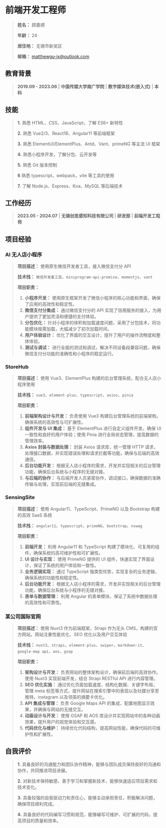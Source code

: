 # 前端开发工程师

> **姓名：** 顾嘉顺
>
> **年龄：** 24
>
> **居住地：** 无锡市新吴区
>
> **邮箱：** matthewgu-jx@outlook.com

## 教育背景

> **2019.09 - 2023.06** | **中国传媒大学南广学院** | **数字媒体技术(嵌入式)** | **本科**

## 技能

> **1.** 熟悉 HTML、CSS、JavaScript，了解 ES6+ 新特性
>
> **2.** 熟悉 Vue2/3、React18、Angular11 等前端框架
>
> **3.** 熟悉 ElementUI/ElementPlus、Antd、Vant、primeNG 等主流 UI 框架
>
> **4.** 熟悉小程序开发，了解分包、云开发等
>
> **5.** 熟悉 Git 版本控制
>
> **6** 熟悉 typescript，webpack，vite 等工具的使用
>
> **7.** 了解 Node.js、Express、Koa、MySQL 等后端技术

## 工作经历

> **2023.05 - 2024.07** | **无锡创思感知科技有限公司** | **研发部** | **前端开发工程师**

## 项目经验

### AI 无人店小程序

> **项目描述：** 使用原生微信开发者工具，接入微信支付分 API
>
> **技术栈：** `微信开发者工具`、`miniprogram-api-promise`、`momentjs`、`vant`
>
> **项目职责：**
>
> 1. **小程序开发：** 使用原生框架开发了微信小程序的核心功能和界面，确保了应用的高效性和稳定性。
> 2. **微信支付分集成：** 通过微信支付分的 API 实现了信用服务的接入，为用户提供了更加灵活和便捷的支付体验。
> 3. **分包优化：** 针对小程序的体积和加载速度问题，采用了分包技术，将功能模块按需加载，大幅减少了初次加载时间。
> 4. **用户体验设计：** 优化了界面的交互设计，提升了用户的操作流畅度和整体体验。
> 5. **测试与调试：** 进行全面的测试和调试，解决不同设备段兼容问题，确保微信支付分功能的准确性和小程序的稳定运行。

### StoreHub

> **项目描述：** 使用 Vue3、ElementPlus 构建的后台管理系统，配合无人店小程序使用
>
> **技术栈：** `vue3`、`element-plus`、`typescript`、`axios`、`pinia`
>
> **项目职责：**
>
> 1. **前端架构设计与开发：** 负责使用 Vue3 构建后台管理系统的前端架构，确保系统的高效性与可扩展性。
> 2. **组件开发与 UI 集成：** 基于 ElementPlus 进行自定义组件开发，确保 UI 一致性和良好的用户体验；使用 Pinia 进行全局状态管理，提高数据的管理效率。
> 3. **Axios 封装与数据处理：** 封装 Axios 请求库，统一管理 HTTP 请求，处理接口数据，并实现错误处理和请求拦截等功能，确保与后端的高效通信。
> 4. **后台功能开发：** 根据无人店小程序的需求，开发并实现相关的后台管理功能，确保后台系统与小程序的无缝对接。
> 5. **与后端的协作：** 与后端开发人员紧密协作，调试接口，确保数据的准确传输与处理，实现前后端的无缝集成。

### SensingSite

> **项目描述：** 使用 Angular11、TypeScript、PrimeNG 以及 Bootstrap 构建的高效 SaaS 系统
>
> **技术栈：** `angular11`、`typescript`、`primeNG`、`bootstrap`、`nswag`
>
> **项目职责：**
>
> 1. **前端开发：** 利用 Angular11 和 TypeScript 构建了模块化、可复用的组件，确保系统的高可维护性和可扩展性。
> 2. **UI 设计与实现：** 使用 PrimeNG 提供的 UI 组件，快速实现了界面设计，保证了系统的用户体验和一致性。
> 3. **业务逻辑实现：** 通过 TypeScript 强类型优势，实现复杂的业务逻辑，确保系统的功能性和稳定性。
> 4. **后台功能开发：** 根据无人店小程序的需求，开发并实现相关的后台管理功能，确保后台系统与小程序的无缝对接。
> 5. **表单与数据管理：** 利用 Angular 的表单模块，保证了系统中数据处理的高效性和可靠性。

### 某公司国际官网

> **项目描述：** 使用 Nuxt3 作为前端框架，Strapi 作为无头 CMS，构建的官方网站。网站注重性能优化、SEO 优化以及用户交互体验
>
> **技术栈：** `nuxt3`、`strapi`、`element-plus`、`swiper`、`markdown-it`、`google-map api`、`aos`、`gsap`
>
> **项目职责：**
>
> 1. **架构设计与开发：** 负责网站的整体架构设计，确保前后端的高效协作。使用 Nuxt3 实现前端开发，结合 Strapi RESTful API 进行内容管理。
> 2. **SEO 优化实施：** 通过优化页面加载速度、结构化数据、关键字布局，管理 meta 标签等方式，提升网站在搜索引擎中的表现以及社媒分享至推特，instagram 以及领英的摘要卡优化。
> 3. **API 集成与管理：** 负责 Google Maps API 的集成，配置地图显示效果，并确保与网站的无缝交互。
> 4. **动画设计与开发：** 使用 GSAP 和 AOS 库设计并实现网站中的各种动画效果，提升用户的视觉体验和交互感。
> 5. **代码优化与维护：** 持续优化代码结构，提高网站性能，确保代码的可维护性和扩展性。

## 自我评价

> **1.** 具备良好的沟通能力和团队协作精神，能够与团队成员保持良好的沟通和协作，共同推进项目进展。
>
> **2.** 对新技术保持敏感，善于学习和掌握新技术，能够快速适应项目需求和技术变化。
>
> **3.** 具备较强的自我驱动力和责任心，能够主动承担责任，积极解决问题，确保项目顺利完成。
>
> **4.** 具备良好的代码编写习惯和规范，能够编写可维护、可扩展的代码，提高项目的质量和效率。
